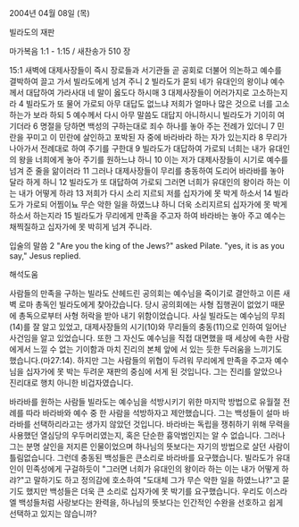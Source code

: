 2004년 04월 08일 (목)

빌라도의 재판



마가복음 1:1 - 1:15 / 새찬송가 510 장


15:1 새벽에 대제사장들이 즉시 장로들과 서기관들 곧 공회로 더불어 의논하고 예수를 결박하여 끌고 가서 빌라도에게 넘겨 주니 2 빌라도가 묻되 네가 유대인의 왕이냐 예수께서 대답하여 가라사대 네 말이 옳도다 하시매 3 대제사장들이 어러가지로 고소하는지라 4 빌라도가 또 물어 가로되 아무 대답도 없느냐 저희가 얼마나 많은 것으로 너를 고소하는가 보라 하되 5 예수께서 다시 아무 말씀도 대답지 아니하시니 빌라도가 기이히 여기더라 6 명절을 당하면 백성의 구하는대로 죄수 하나를 놓아 주는 전례가 있더니 7 민란을 꾸미고 이 민란에 살인하고 포박된 자 중에 바라바라 하는 자가 있는지라 8 무리가 나아가서 전례대로 하여 주기를 구한대 9 빌라도가 대답하여 가로되 너희는 내가 유대인의 왕을 너희에게 놓아 주기를 원하느냐 하니 10 이는 저가 대제사장들이 시기로 예수를 넘겨 준 줄을 앎이러라 11 그러나 대제사장들이 무리를 충동하여 도리어 바라바를 놓아 달라 하게 하니 12 빌라도가 또 대답하여 가로되 그러면 너희가 유대인의 왕이라 하는 이는 내가 어떻게 하랴 13 저희가 다시 소리 지르되 저를 십자가에 못 박게 하소서 14 빌라도가 가로되 어찜이뇨 무슨 악한 일을 하였느냐 하니 더욱 소리지르되 십자가에 못 박게 하소서 하는지라 15 빌라도가 무리에게 만족을 주고자 하여 바라바는 놓아 주고 예수는 채찍질하고 십자가에 못 박히게 넘겨 주니라.

입술의 말씀
2 "Are you the king of the Jews?" asked Pilate.  "yes, it is as you say," Jesus replied.

해석도움





사람들의 만족을 구하는 빌라도
산헤드린 공의회는 예수님을 죽이기로 결안하고 이른 새벽 로마 총독인 빌라도에게 찾아갔습니다.   당시 공의회에는 사형 집행권이 없었기 때문에 총독으로부터 사형 허락을 받아 내기 위함이었습니다.   사실 빌라도는 예수님의 무죄(14)를 잘 알고 있었고, 대제사장들의 시기(10)와 무리들의 충동(11)으로 인하여 일어난 사건임을 알고 있었습니다.  또한 그 자신도 예수님을 직접 대면했을 때 세상에 속한 사람에게서 느낄 수 없는 기이함과 마치 진리의 본체 앞에 서 있는 듯한 두러움을 느끼기도 했습니다.(마27:14).  하지만 그는 사람들의 위협이 두려워 무리에게 만족을 주고자 예수님을 십자가에 못 박는 두려운 재판의 중심에 서게 된 것입니다.  그는 진리를 알았으나 진리대로 행치 아니한 비겁자였습니다.

바라바를 원하는 사람들
빌라도는 예수님을 석방시키기 위한 마지막 방법으로 유월절 전례를 따라 바라바와 예수 중 한 사람을 석방하자고 제안했습니다.  그는 백성들이 설마 바라바를 선택하리라고는 생가지 않았던 것입니다.  바라바는 독립을 쟁취하기 위해 무력을 사용했던 열심당의 우두머리였는지, 혹은 단순한 흉악범인지는 알 수 없습니다.  그러나 그는 분명 살인을 저지른 인물이었으며 하나님의 뜻보다는 자기의 방법으로 살던 사람이 틀림없습니다.  그런데 충동된 백성들은 큰소리로 바라바를 요구했습니다.  빌라도가 유대인이 민족성에게 구걸하듯이 "그러면 너희가 유대인의 왕이라 하는 이는 내가 어떻게 하랴?"고 말하기도 하고 정의감에 호소하여 "도대체 그가 무슨 악한 일을 하였느냐?"고 묻기도 했지만 백성들은 더욱 큰 소리로 십자가에 못 박기를 요구했습니다.  우리도 이스라엘 백성들처럼 사랑보다는 완력을, 하나님의 뜻보다는 인간적인 수완을 선호하고 쉽게 선택하고 있지는 않습니까?
